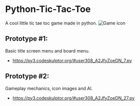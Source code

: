 # Python-Tic-Tac-Toe
A cool little tic tae toc game made in python.
![Game icon](https://raw.githubusercontent.com/RXCodes/Python-Tic-Tac-Toe/main/images/)

## Prototype #1:
Basic title screen menu and board menu.
- https://py3.codeskulptor.org/#user308_A2JfyZoeDN_7.py

## Prototype #2:
Gameplay mechanics, icon images and AI.
- https://py3.codeskulptor.org/#user308_A2JfyZoeDN_27.py
